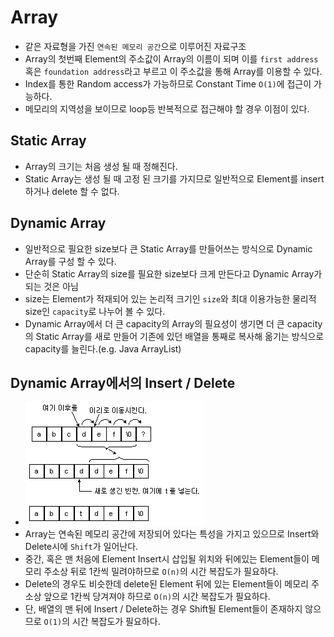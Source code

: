 # Array
  - 같은 자료형을 가진 `연속된 메모리 공간`으로 이루어진 자료구조
  - Array의 첫번째 Element의 주소값이 Array의 이름이 되며 이를 `first address` 혹은 `foundation address`라고 부르고 이 주소값을 통해 Array를 이용할 수 있다.
  - Index를 통한 Random access가 가능하므로 Constant Time `O(1)`에 접근이 가능하다.
  - 메모리의 지역성을 보이므로 loop등 반복적으로 접근해야 할 경우 이점이 있다.

## Static Array
  - Array의 크기는 처음 생성 될 때 정해진다.
  - Static Array는 생성 될 때 고정 된 크기를 가지므로 일반적으로 Element를 insert하거나 delete 할 수 없다.

## Dynamic Array
  - 일반적으로 필요한 size보다 큰 Static Array를 만들어쓰는 방식으로 Dynamic Array를 구성 할 수 있다.
  - 단순히 Static Array의 size를 필요한 size보다 크게 만든다고 Dynamic Array가 되는 것은 아님
  - size는 Element가 적재되어 있는 논리적 크기인 `size`와 최대 이용가능한 물리적 size인 `capacity`로 나누어 볼 수 있다.
  - Dynamic Array에서 더 큰 capacity의 Array의 필요성이 생기면 더 큰 capacity의 Static Array를 새로 만들어 기존에 있던 배열을 통째로 복사해 옮기는 방식으로 capacity를 늘린다.(e.g. Java ArrayList)

## Dynamic Array에서의 Insert / Delete
  - ![Dynamic Array Insert](./shift.png)
  - Array는 연속된 메모리 공간에 저장되어 있다는 특성을 가지고 있으므로 Insert와 Delete시에 `Shift`가 일어난다.
  - 중간, 혹은 맨 처음에 Element Insert시 삽입될 위치와 뒤에있는 Element들이 메모리 주소상 뒤로 1칸씩 밀려야하므로 `O(n)`의 시간 복잡도가 필요하다.
  - Delete의 경우도 비슷한데 delete된 Element 뒤에 있는 Element들이 메모리 주소상 앞으로 1칸씩 당겨져야 하므로 `O(n)`의 시간 복잡도가 필요하다.
  - 단, 배열의 맨 뒤에 Insert / Delete하는 경우 Shift될 Element들이 존재하지 않으므로 `O(1)`의 시간 복잡도가 필요하다.
